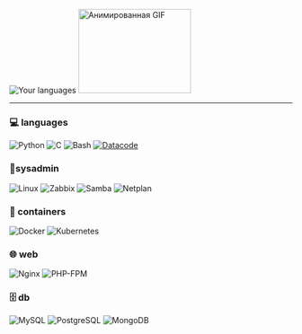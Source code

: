 ![Your languages](https://github-readme-stats.vercel.app/api/top-langs/?username=rvevau&layout=compact&theme=radical&hide_border=true&bg_color=00000000&include_all_commits=true&include_private=true&langs_count=6)
<img src="https://media4.giphy.com/media/v1.Y2lkPTc5MGI3NjExZWMzZnBmYnlqNGw2eHh1bDZja2J0eWFxZXNtdWJqaWNubmZxNDE1eCZlcD12MV9pbnRlcm5hbF9naWZfYnlfaWQmY3Q9Zw/C4NdKtRaQE9m8/giphy.gif" width="200" height="150" alt="Анимированная GIF">
<!-- ![GitHub stats](https://github-readme-stats.vercel.app/api?username=rvevau&show_icons=true&theme=radical&hide_border=true&bg_color=00000000) -->
---
### 💻 languages
![Python](https://img.shields.io/badge/Python-3776AB?style=for-the-badge&logo=python&logoColor=white)
![C](https://img.shields.io/badge/C-A8B9CC?style=for-the-badge&logo=c&logoColor=black)
![Bash](https://img.shields.io/badge/Bash-4EAA25?style=for-the-badge&logo=gnu-bash&logoColor=white)
[![Datacode](https://img.shields.io/badge/Datacode-091722?style=for-the-badge&logo=datacode&logoColor=white)](https://github.com/igornet0/datacode)

### 🐧sysadmin
![Linux](https://img.shields.io/badge/Linux-FCC624?style=for-the-badge&logo=linux&logoColor=black)
![Zabbix](https://img.shields.io/badge/Zabbix-D30000?style=for-the-badge&logo=zabbix&logoColor=white)
![Samba](https://img.shields.io/badge/Samba-FC6D0B?style=for-the-badge&logo=samba&logoColor=white)
![Netplan](https://img.shields.io/badge/Netplan-00A98F?style=for-the-badge)
<!-- ![Proxmox](https://img.shields.io/badge/Proxmox-E57000?style=for-the-badge&logo=proxmox&logoColor=white) -->

### 🐳 containers
![Docker](https://img.shields.io/badge/Docker-2496ED?style=for-the-badge&logo=docker&logoColor=white)
![Kubernetes](https://img.shields.io/badge/Kubernetes-326CE5?style=for-the-badge&logo=kubernetes&logoColor=white)

### 🌐 web
![Nginx](https://img.shields.io/badge/Nginx-009639?style=for-the-badge&logo=nginx&logoColor=white)
![PHP-FPM](https://img.shields.io/badge/PHP--FPM-777BB4?style=for-the-badge&logo=php&logoColor=white)
<!-- ![Cisco Packet Tracer](https://img.shields.io/badge/Cisco_Packet_Tracer-1BA0D7?style=for-the-badge) -->

### 🗄️ db
![MySQL](https://img.shields.io/badge/MySQL-4479A1?style=for-the-badge&logo=mysql&logoColor=white)
![PostgreSQL](https://img.shields.io/badge/PostgreSQL-4169E1?style=for-the-badge&logo=postgresql&logoColor=white)
![MongoDB](https://img.shields.io/badge/MongoDB-47A248?style=for-the-badge&logo=mongodb&logoColor=white)
<!-- ### 🚀 api
![FastAPI](https://img.shields.io/badge/FastAPI-009688?style=for-the-badge&logo=fastapi&logoColor=white) -->
